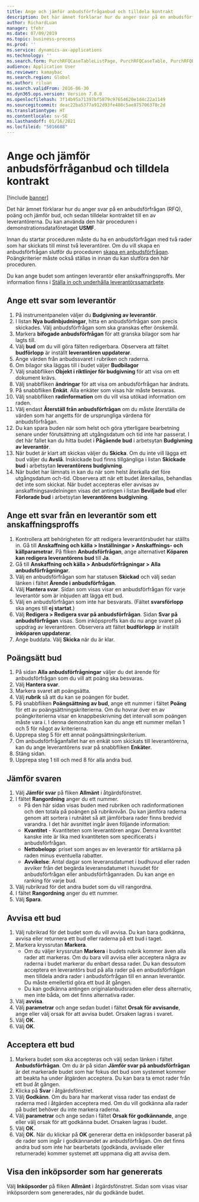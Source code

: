 ```yaml
---
title: Ange och jämför anbudsförfråganbud och tilldela kontrakt
description: Det här ämnet förklarar hur du anger svar på en anbudsförfrågan (RFQ), poäng och jämför bud, och sedan tilldelar kontraktet till en av leverantörerna.
author: RichardLuan
manager: tfehr
ms.date: 07/09/2019
ms.topic: business-process
ms.prod: ''
ms.service: dynamics-ax-applications
ms.technology: ''
ms.search.form: PurchRFQCaseTableListPage, PurchRFQCaseTable, PurchRFQReplyTable, PurchRFQCompare, PurchRFQEditLines, PurchRFQEditLinesParameters, PurchTable, PurchTablePart, PurchRFQCompareLinePrices, PurchRFQCompareRFQ
audience: Application User
ms.reviewer: kamaybac
ms.search.region: Global
ms.author: riluan
ms.search.validFrom: 2016-06-30
ms.dyn365.ops.version: Version 7.0.0
ms.openlocfilehash: 3f14b95a71397bf5879c97654620e1d4c22a1149
ms.sourcegitcommit: deac22ba5377a912d93fe408c5ae875706378c2d
ms.translationtype: HT
ms.contentlocale: sv-SE
ms.lasthandoff: 01/16/2021
ms.locfileid: "5016688"
---
```

# <a name="enter-and-compare-rfq-bids-and-award-contracts"></a>Ange och jämför anbudsförfråganbud och tilldela kontrakt

[!include [banner](../../includes/banner.md)]

Det här ämnet förklarar hur du anger svar på en anbudsförfrågan (RFQ), poäng och jämför bud, och sedan tilldelar kontraktet till en av leverantörerna. Du kan använda den här proceduren i demonstrationsdataföretaget **USMF**.

Innan du startar proceduren måste du ha en anbudsförfrågan med två rader som har skickats till minst två leverantörer. Om du vill skapa en anbudsförfrågan slutför du proceduren [skapa en anbudsförfrågan](create-request-quotation.md). Poängkriterier måste också ställas in innan du kan slutföra den här proceduren.

Du kan ange budet som antingen leverantör eller anskaffningsproffs. Mer information finns i [Ställa in och underhålla leverantörssamarbete](../set-up-maintain-vendor-collaboration.md).

## <a name="enter-a-reply-as-a-vendor"></a>Ange ett svar som leverantör

1. På instrumentpanelen väljer du **Budgivning av leverantör**.
2. I listan **Nya budinbjudningar**, hitta en anbudsförfrågan som precis skickades. Välj anbudsförfrågan som ska granskas efter önskemål.
3. Markera **bifogade anbudsförfrågan** för att granska bilagor som har lagts till.
4. Välj **bud** om du vill göra fälten redigerbara. Observera att fältet **budförlopp** är inställt **leverantören uppdaterar**.
5. Ange värden från anbudssvaret i rubriken och raderna.
6. Om bilagor ska läggas till i budet väljer **Budbilagor**
7. Välj snabbfliken **Objekt i riktlinjer för budgivning** för att visa om ett dokument krävs.
8. Välj snabbfliken **ändringar** för att visa om anbudsförfrågan har ändrats.
9. På snabbfliken **Enkät**. Alla enkäter som visas här måste besvaras.
10. Välj snabbfliken **radinformation** om du vill visa utökad information om raden.
11. Välj endast **Återställ från anbudsförfrågan** om du måste återställa de värden som har angetts för de ursprungliga värdena för anbudsförfrågan.
12. Du kan spara buden när som helst och göra ytterligare bearbetning senare under förutsättning att utgångsdatum och tid inte har passerat. I det här fallet kan du hitta budet i **Pågående bud** i arbetsytan **Budgivning av leverantör**.
13. När budet är klart att skickas väljer du **Skicka**. Om du inte vill lägga ett bud väljer du **Avslå**. Inskickade bud finns tillgängliga i listan **Skickade bud** i arbetsytan **leverantörens budgivning**.  
14. När budet har lämnats in kan du när som helst återkalla det före utgångsdatum och-tid. Observera att när ett budet återkallas, behandlas det inte som skickat. När budet accepteras eller avvisas av anskaffningsavdelningen visas det antingen i listan **Beviljade bud** eller **Förlorade bud** i arbetsytan **leverantörens budgivning**.  

## <a name="enter-a-reply-from-a-vendor-as-a-procurement-professional"></a>Ange ett svar från en leverantör som ett anskaffningsproffs

1. Kontrollera att behörigheten för att redigera leverantörsbudet har ställts in. Gå till **Anskaffning och källa \> Inställningar \> Anskaffnings- och källparametrar**. På fliken **Anbudsförfrågan**, ange alternativet **Köparen kan redigera leverantörens bud** till **Ja**.
2. Gå till **Anskaffning och källa \> Anbudsförfrågningar \> Alla anbudsförfrågningar**.
3. Välj en anbudsförfrågan som har statusen **Skickad** och välj sedan länken i fältet **Ärende i anbudsförfrågan**.
4. Välj **Hantera svar**. Sidan som visas visar en anbudsförfrågan för varje leverantör som är inbjuden att lägga ett bud.
5. Välj en anbudsförfrågan som inte har besvarats. (Fältet **svarsförlopp** ska anges till **ej startat**.)
6. Välj **Redigera \> Redigera svar på anbudsförfrågan**. Sidan **Svar på anbudsförfrågan** visas. Som inköpsproffs kan du nu ange svaret på uppdrag av leverantören. Observera att fältet **budförlopp** är inställt **inköparen uppdaterar**.  
7. Ange buddata. Välj **Skicka** när du är klar.

## <a name="score-the-bids"></a>Poängsätt bud

1. På sidan **Alla anbudsförfrågningar** väljer du det ärende för anbudsförfrågan som du vill att poäng ska besvaras.
2. Välj **Hantera svar**.
3. Markera svaret att poängsätta.
4. Välj **rubrik** så att du kan se poängen för budet.
5. På snabbfliken **Poängsättning av bud**, ange ett nummer i fältet **Poäng** för ett av poängsättningskriterierna. Om du hovrar över en av poängkriterierna visar en knappbeskrivning det intervall som poängen måste vara i. I denna demonstration kan du ange ett nummer mellan 1 och 5 för något av kriterierna.  
6. Upprepa steg 5 för ett annat poängsättningskriterium.
7. Om anbudsförfråganfallet har en enkät som skickats till leverantörerna, kan du ange leverantörens svar på snabbfliken **Enkäter**.
8. Stäng sidan.
9. Upprepa steg 1 till och med 8 för alla andra bud.

## <a name="compare-the-replies"></a>Jämför svaren

1. Välj **Jämför svar** på fliken **Allmänt** i åtgärdsfönstret.
2. I fältet **Rangordning** anger du ett nummer.  
    - På den här sidan visas buden med rubriken och radinformationen och den totala på poängen på rubriknivån. Du kan jämföra raderna genom att sortera i rutnätet så att jämförbara rader finns bredvid varandra. I det här avsnittet ingår även följande information:
    - **Kvantitet** - Kvantiteten som leverantören angav. Denna kvantitet kanske inte är lika med kvantiteten som specificerats i anbudsförfrågan.
    - **Nettobelopp**: priset som anges av en leverantör för artiklarna på raden minus eventuella rabatter.
    - **Avvikelse**: Antal dagar som leveransdatumet i budhuvud eller raden avviker från det begärda leveransdatumet i huvudet för anbudsförfrågan eller anbudsförfråganraden. Du kan ange en ranking för varje bud.  
3. Välj rubrikrad för det andra budet som du vill rangordna.
4. I fältet **Rangordning** anger du ett nummer.
5. Välj **Spara**.

## <a name="reject-a-bid"></a>Avvisa ett bud

1. Välj rubrikrad för det budet som du vill avvisa. Du kan bara godkänna, avvisa eller returnera ett bud eller raderna på ett bud i taget.
2. Markera kryssrutan **Markera**.  
    - Om du väljer kryssrutan **Markera** i budets rubrik kommer även alla rader att markeras. Om du bara vill avvisa eller acceptera några av raderna i budet markerar du enbart dessa rader. Du kan dessutom acceptera en leverantörs bud på alla rader på en anbudsförfrågan men tilldela andra rader i anbudsförfrågan till en annan leverantör. Du måste emellertid göra ett bud åt gången.  
    - Du kan godkänna antingen originalanbudsraden eller dess alternativ, men inte båda, om det finns alternativa rader.  
3. Välj **avvisa**.
4. Välj **parametrar** och ange sedan budet i fältet **Orsak för avvisande**, ange eller välj orsak för att avvisa budet. Orsaken lagras i svaret.  
5. Välj **OK**.
6. Välj **OK**.

## <a name="accept-a-bid"></a>Acceptera ett bud

1. Markera budet som ska accepteras och välj sedan länken i fältet **Anbudsförfrågan**. Om du är på sidan **Jämför svar på anbudsförfrågan** är det markerade budet som har fokus det bud som systemet kommer att beakta ha under åtgärden acceptera. Du kan bara ta emot rader från ett bud åt gången.  
2. Klicka på **Svar** i åtgärdsfönstret.
3. Välj **Godkänn**. Om du bara har markerat vissa rader tas endast de raderna med i åtgärden acceptera med. Om du vill godkänna alla rader på budet behöver du inte markera raderna.  
4. Välj **parametrar** och ange sedan i fältet **Orsak för godkännande**, ange eller välj orsak för att godkänna budet. Orsaken lagras i budet.  
5. Välj **OK**.
6. Välj **OK**. När du klickar på **OK** genererar detta en inköpsorder baserat på de rader som ingår i godkännandet av anbudsförfrågan. Om det finns andra bud som inte har bearbetats (godkända, avvisade eller returnerade) kommer systemet att uppmana dig att avvisa dem.  

## <a name="view-the-purchase-order-that-is-generated"></a>Visa den inköpsorder som har genererats

Välj **Inköpsorder** på fliken **Allmänt** i åtgärdsfönstret. Sidan som visas visar inköpsordern som genererades, när du godkände budet.

